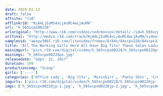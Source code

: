 ```yaml
---
date: 2019-01-13
draft: false
affsite: "r18"
afflinkr18: "NjA4LjEuMS4xLjAuMC4wLjAuMA"
url: "h_565scpx00228"
urloriginal: "http://www.r18.com/videos/vod/movies/detail/-/id=h_565scpx00228"
urlfinal: "http://media.r18.com/track/NjA4LjEuMS4xLjAuMC4wLjAuMA/videos/vod/movies/detail/-/id=h_565scpx00228"
samplevid: "awspv3001.r18.com/litevideo/freepv/8/84s/84scpx228/84scpx228_dmb_w.mp4"
title: "All The Working Girls Here All Have Big Tits! These Sales Ladies Are Flashing Titty Shot And Panty Shot Action To Raise Their Sales Numbers A Big Tits Miniskirt Company With A Horny Temptation Sales Manual"
mainimgurl: "pics.r18.com/digital/video/h_565scpx00228/h_565scpx00228ps.jpg"
mainimgs: "h_565scpx00228ps.jpg"
releasedate: "Sept. 22, 2017"
duration: 199
productioncomp: "Scoop"
girls: ['----']
categories: ['Office Lady', 'Big Tits', 'Miniskirt', 'Panty Shot', 'Creampie', 'Squirting', 'Hi-Def']
imgurls: ['pics.r18.com/digital/video/h_565scpx00228/h_565scpx00228jp-1.jpg', 'pics.r18.com/digital/video/h_565scpx00228/h_565scpx00228jp-2.jpg', 'pics.r18.com/digital/video/h_565scpx00228/h_565scpx00228jp-3.jpg', 'pics.r18.com/digital/video/h_565scpx00228/h_565scpx00228jp-4.jpg', 'pics.r18.com/digital/video/h_565scpx00228/h_565scpx00228jp-5.jpg', 'pics.r18.com/digital/video/h_565scpx00228/h_565scpx00228jp-6.jpg', 'pics.r18.com/digital/video/h_565scpx00228/h_565scpx00228jp-7.jpg', 'pics.r18.com/digital/video/h_565scpx00228/h_565scpx00228jp-8.jpg', 'pics.r18.com/digital/video/h_565scpx00228/h_565scpx00228jp-9.jpg', 'pics.r18.com/digital/video/h_565scpx00228/h_565scpx00228jp-10.jpg', 'pics.r18.com/digital/video/h_565scpx00228/h_565scpx00228jp-11.jpg', 'pics.r18.com/digital/video/h_565scpx00228/h_565scpx00228jp-12.jpg', 'pics.r18.com/digital/video/h_565scpx00228/h_565scpx00228jp-13.jpg', 'pics.r18.com/digital/video/h_565scpx00228/h_565scpx00228jp-14.jpg', 'pics.r18.com/digital/video/h_565scpx00228/h_565scpx00228jp-15.jpg', 'pics.r18.com/digital/video/h_565scpx00228/h_565scpx00228jp-16.jpg', 'pics.r18.com/digital/video/h_565scpx00228/h_565scpx00228jp-17.jpg', 'pics.r18.com/digital/video/h_565scpx00228/h_565scpx00228jp-18.jpg', 'pics.r18.com/digital/video/h_565scpx00228/h_565scpx00228jp-19.jpg', 'pics.r18.com/digital/video/h_565scpx00228/h_565scpx00228jp-20.jpg']
imgs: ['h_565scpx00228jp-1.jpg', 'h_565scpx00228jp-2.jpg', 'h_565scpx00228jp-3.jpg', 'h_565scpx00228jp-4.jpg', 'h_565scpx00228jp-5.jpg', 'h_565scpx00228jp-6.jpg', 'h_565scpx00228jp-7.jpg', 'h_565scpx00228jp-8.jpg', 'h_565scpx00228jp-9.jpg', 'h_565scpx00228jp-10.jpg', 'h_565scpx00228jp-11.jpg', 'h_565scpx00228jp-12.jpg', 'h_565scpx00228jp-13.jpg', 'h_565scpx00228jp-14.jpg', 'h_565scpx00228jp-15.jpg', 'h_565scpx00228jp-16.jpg', 'h_565scpx00228jp-17.jpg', 'h_565scpx00228jp-18.jpg', 'h_565scpx00228jp-19.jpg', 'h_565scpx00228jp-20.jpg']
---
```

